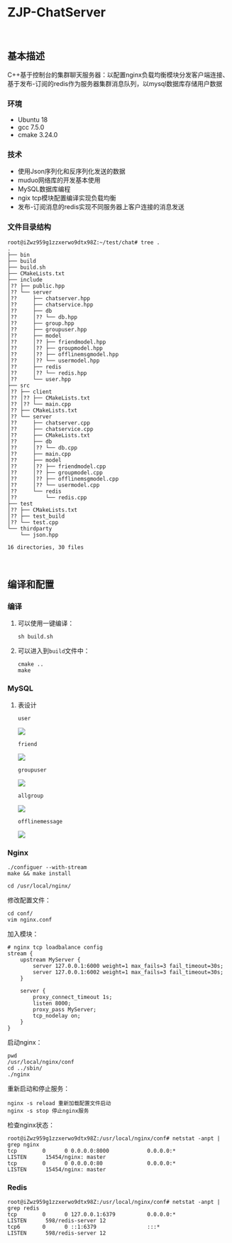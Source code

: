 # ZJP-ChatServer

<br>

## 基本描述

C++基于控制台的集群聊天服务器：以配置nginx负载均衡模块分发客户端连接、基于发布-订阅的redis作为服务器集群消息队列，以mysql数据库存储用户数据

### 环境

* Ubuntu 18
* gcc 7.5.0
* cmake 3.24.0

### 技术

* 使用Json序列化和反序列化发送的数据
* muduo网络库的开发基本使用
* MySQL数据库编程
* ngix tcp模块配置编译实现负载均衡
* 发布-订阅消息的redis实现不同服务器上客户连接的消息发送

### 文件目录结构

```
root@iZwz959g1zzxerwo9dtx98Z:~/test/chat# tree .
.
├── bin
├── build
├── build.sh
├── CMakeLists.txt
├── include
│?? ├── public.hpp
│?? └── server
│??     ├── chatserver.hpp
│??     ├── chatservice.hpp
│??     ├── db
│??     │?? └── db.hpp
│??     ├── group.hpp
│??     ├── groupuser.hpp
│??     ├── model
│??     │?? ├── friendmodel.hpp
│??     │?? ├── groupmodel.hpp
│??     │?? ├── offlinemsgmodel.hpp
│??     │?? └── usermodel.hpp
│??     ├── redis
│??     │?? └── redis.hpp
│??     └── user.hpp
├── src
│?? ├── client
│?? │?? ├── CMakeLists.txt
│?? │?? └── main.cpp
│?? ├── CMakeLists.txt
│?? └── server
│??     ├── chatserver.cpp
│??     ├── chatservice.cpp
│??     ├── CMakeLists.txt
│??     ├── db
│??     │?? └── db.cpp
│??     ├── main.cpp
│??     ├── model
│??     │?? ├── friendmodel.cpp
│??     │?? ├── groupmodel.cpp
│??     │?? ├── offlinemsgmodel.cpp
│??     │?? └── usermodel.cpp
│??     └── redis
│??         └── redis.cpp
├── test
│?? ├── CMakeLists.txt
│?? ├── test_build
│?? └── test.cpp
└── thirdparty
    └── json.hpp

16 directories, 30 files

```

<br>

## 编译和配置

### 编译

1. 可以使用一键编译：

   ```shell
   sh build.sh
   ```

2. 可以进入到`build`文件中：

   ```shell
   cmake ..
   make
   ```

### MySQL

1. 表设计

   `user`

   ![](https://myblog-1308923350.cos.ap-guangzhou.myqcloud.com/img/user.png)

   `friend`

   ![](https://myblog-1308923350.cos.ap-guangzhou.myqcloud.com/img/friend.png)

   `groupuser`

   ![](https://myblog-1308923350.cos.ap-guangzhou.myqcloud.com/img/groupuser.png)

   `allgroup`

   ![](https://myblog-1308923350.cos.ap-guangzhou.myqcloud.com/img/allgroup.png)

   `offlinemessage`

   ![](https://myblog-1308923350.cos.ap-guangzhou.myqcloud.com/img/offlinemessage.png)

### Nginx

```
./configuer --with-stream
make && make install
```

```
cd /usr/local/nginx/
```

修改配置文件：

```
cd conf/
vim nginx.conf
```

加入模块：

```
# nginx tcp loadbalance config
stream {
    upstream MyServer {
        server 127.0.0.1:6000 weight=1 max_fails=3 fail_timeout=30s;
        server 127.0.0.1:6002 weight=1 max_fails=3 fail_timeout=30s;
    }

    server {
        proxy_connect_timeout 1s;
        listen 8000;
        proxy_pass MyServer;
        tcp_nodelay on;
    }
}
```

启动nginx：

```
pwd
/usr/local/nginx/conf
cd ../sbin/
./nginx
```

重新启动和停止服务：

```
nginx -s reload 重新加载配置文件启动
nginx -s stop 停止nginx服务
```

检查nginx状态：

```
root@iZwz959g1zzxerwo9dtx98Z:/usr/local/nginx/conf# netstat -anpt | grep nginx
tcp        0      0 0.0.0.0:8000            0.0.0.0:*               LISTEN      15454/nginx: master 
tcp        0      0 0.0.0.0:80              0.0.0.0:*               LISTEN      15454/nginx: master 
```

### Redis

```
root@iZwz959g1zzxerwo9dtx98Z:/usr/local/nginx/conf# netstat -anpt | grep redis
tcp        0      0 127.0.0.1:6379          0.0.0.0:*               LISTEN      598/redis-server 12 
tcp6       0      0 ::1:6379                :::*                    LISTEN      598/redis-server 12 
```

